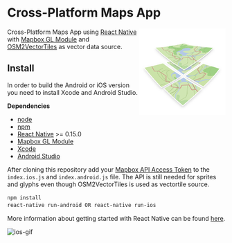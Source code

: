 # Cross-Platform Maps App

<img align="right" alt="logo" src="logo.png" height="200" width="200"/>

Cross-Platform Maps App using [React Native](https://github.com/facebook/react-native) with [Mapbox GL Module](https://github.com/mapbox/react-native-mapbox-gl) and [OSM2VectorTiles](http://osm2vectortiles.org/) as vector data source.

## Install

In order to build the Android or iOS version you need to install Xcode and Android Studio.

**Dependencies**
* [node](https://nodejs.org/en/download/)
* [npm](https://docs.npmjs.com/getting-started/installing-node)
* [React Native](https://facebook.github.io/react-native/) >= 0.15.0
* [Mapbox GL Module](https://github.com/mapbox/react-native-mapbox-gl)
* [Xcode](https://developer.apple.com/xcode/download/)
* [Android Studio](http://developer.android.com/sdk/index.html)

After cloning this repository add your [Mapbox API Access Token](https://www.mapbox.com/help/create-api-access-token/) to the `index.ios.js` and `index.android.js` file. The API is still needed for sprites and glyphs even though OSM2VectorTiles is used as vectortile source.

```bash
npm install
react-native run-android OR react-native run-ios
```

More information about getting started with React Native can be found [here](https://facebook.github.io/react-native/docs/getting-started.html).

![ios-gif](http://g.recordit.co/3Kn5cxescc.gif)
